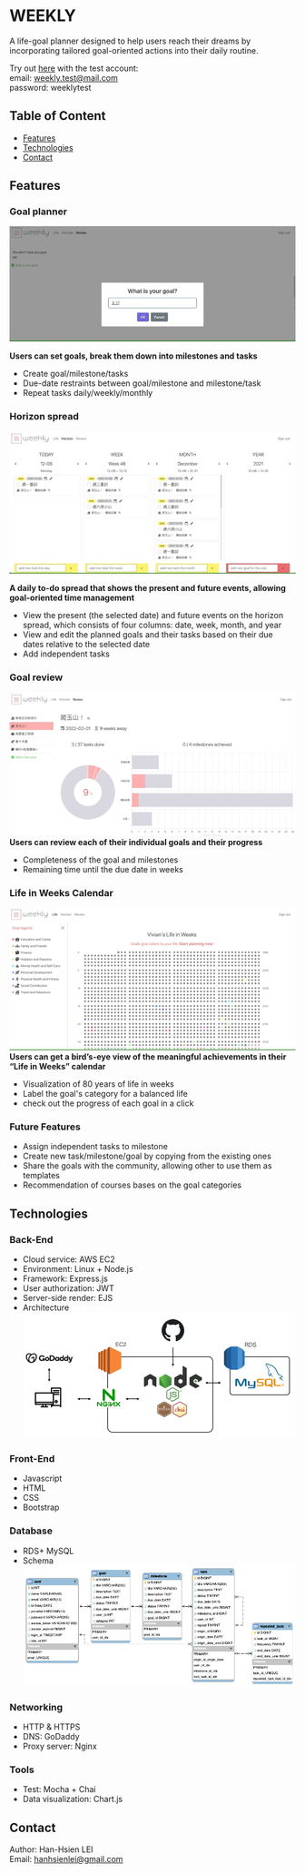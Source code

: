 # WEEKLY

A life-goal planner designed to help users reach their dreams by incorporating tailored goal-oriented actions into their daily routine.

Try out [here](https://weeklytheplanner.com/) with the test account:  
email: weekly.test@mail.com  
password: weeklytest  
## Table of Content

* [Features](#features)
* [Technologies](#technologies)
* [Contact](#contact)

## Features

### Goal planner

![goal_planner](readme_images/goal_planner.gif)  

**Users can set goals, break them down into milestones and tasks**

* Create goal/milestone/tasks
* Due-date restraints between goal/milestone and milestone/task
* Repeat tasks daily/weekly/monthly

### Horizon spread

![horizon](readme_images/horizon.gif)  

**A daily to-do spread that shows the present and future events, allowing goal-oriented time management**

* View the present (the selected date) and future events on the horizon spread, which consists of four columns: date, week, month, and year
* View and edit the planned goals and their tasks based on their due dates relative to the selected date
* Add independent tasks

### Goal review
![goal_review](readme_images/goal_review.gif)  
**Users can review each of their individual goals and their progress**

* Completeness of the goal and milestones
* Remaining time until the due date in weeks

### Life in Weeks Calendar

![life_demo](readme_images/life.gif)  
**Users can get a bird’s-eye view of the meaningful achievements in their “Life in Weeks” calendar**

* Visualization of 80 years of life in weeks
* Label the goal's category for a balanced life
* check out the progress of each goal in a click

### Future Features

* Assign independent tasks to milestone
* Create new task/milestone/goal by copying from the existing ones 
* Share the goals with the community, allowing other to use them as templates
* Recommendation of courses bases on the goal categories

## Technologies

### Back-End

* Cloud service: AWS EC2
* Environment: Linux + Node.js
* Framework: Express.js
* User authorization: JWT
* Server-side render: EJS 
* Architecture  
![architecture](readme_images/architecture.png)

### Front-End

* Javascript
* HTML
* CSS
* Bootstrap

### Database

* RDS+ MySQL
* Schema  
![schema](readme_images/weekly_schema.png)

### Networking

* HTTP & HTTPS
* DNS: GoDaddy
* Proxy server: Nginx

### Tools

* Test: Mocha + Chai
* Data visualization: Chart.js

## Contact

Author: Han-Hsien LEI  
Email: hanhsienlei@gmail.com